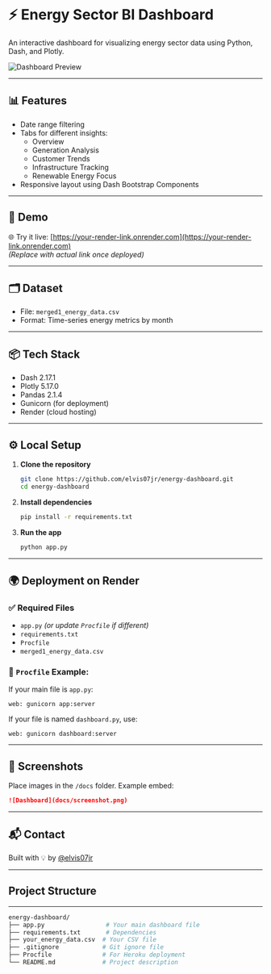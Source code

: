 # ⚡ Energy Sector BI Dashboard

An interactive dashboard for visualizing energy sector data using Python, Dash, and Plotly.

![Dashboard Preview](docs/screenshot.png) <!-- Optional: add a screenshot in /docs -->

---

## 📊 Features

- Date range filtering
- Tabs for different insights:
  - Overview
  - Generation Analysis
  - Customer Trends
  - Infrastructure Tracking
  - Renewable Energy Focus
- Responsive layout using Dash Bootstrap Components

---

## 🚀 Demo

🌐 Try it live: [https://your-render-link.onrender.com](https://your-render-link.onrender.com)  
_(Replace with actual link once deployed)_

---

## 🗂️ Dataset

- File: `merged1_energy_data.csv`
- Format: Time-series energy metrics by month

---

## 📦 Tech Stack

- Dash 2.17.1
- Plotly 5.17.0
- Pandas 2.1.4
- Gunicorn (for deployment)
- Render (cloud hosting)

---

## ⚙️ Local Setup

1. **Clone the repository**
   ```bash
   git clone https://github.com/elvis07jr/energy-dashboard.git
   cd energy-dashboard
   ```

2. **Install dependencies**
   ```bash
   pip install -r requirements.txt
   ```

3. **Run the app**
   ```bash
   python app.py
   ```

---

## 🌍 Deployment on Render

### ✅ Required Files

- `app.py` *(or update `Procfile` if different)*
- `requirements.txt`
- `Procfile`
- `merged1_energy_data.csv`

### 🔧 `Procfile` Example:

If your main file is `app.py`:
```
web: gunicorn app:server
```

If your file is named `dashboard.py`, use:
```
web: gunicorn dashboard:server
```

---

## 📸 Screenshots

Place images in the `/docs` folder. Example embed:
```markdown
![Dashboard](docs/screenshot.png)
```

---

## 📬 Contact

Built with 💡 by [@elvis07jr](https://github.com/elvis07jr)

---
## Project Structure
---
```bash
energy-dashboard/
├── app.py                 # Your main dashboard file
├── requirements.txt       # Dependencies
├── your_energy_data.csv  # Your CSV file
├── .gitignore            # Git ignore file
├── Procfile              # For Heroku deployment
└── README.md             # Project description
```

